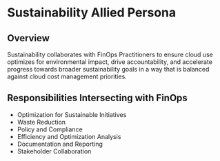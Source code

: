 # Sustainability Allied Persona

## Overview
Sustainability collaborates with FinOps Practitioners to ensure cloud use optimizes for environmental impact, drive accountability, and accelerate progress towards broader sustainability goals in a way that is balanced against cloud cost management priorities.

## Responsibilities Intersecting with FinOps
- Optimization for Sustainable Initiatives
- Waste Reduction
- Policy and Compliance
- Efficiency and Optimization Analysis
- Documentation and Reporting
- Stakeholder Collaboration
